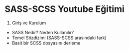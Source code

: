 # SASS-SCSS Youtube Eğitimi
1. Giriş ve Kurulum
* SASS Nedir? Neden Kullanılır?
* Temel Sözdizimi (SASS-SCSS arasındaki fark)
* Basit bir SCSS dosyasını derleme
